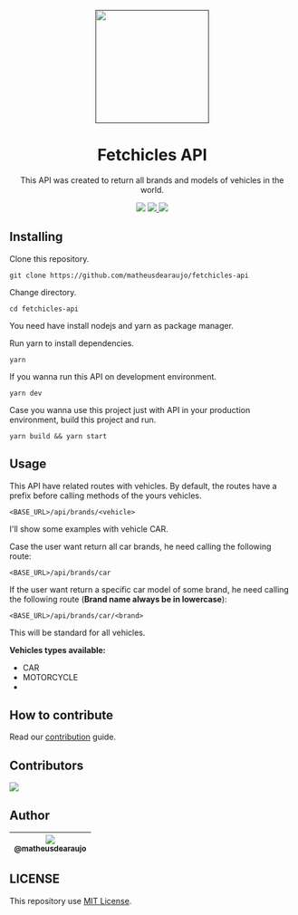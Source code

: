 <p align="center">
  <a href="" rel="noopener">
    <img width=200px height=200px src="https://i.imgur.com/G5h7EoT.png">
 </a>
</p>

<h1 align="center">Fetchicles API</h1>

<p align="center">
  This API was created to return all brands and models of vehicles in the world.
</p>

<div align="center">
    <a>
        <img src="https://img.shields.io/badge/status-active-success.svg">
    </a>
    <a href="https://github.com/matheusdearaujo/fetchicles-api/issues">
        <img src="https://img.shields.io/github/issues/matheusdearaujo/fetchicles-api">
    </a>
    <a href="https://github.com/matheusdearaujo/fetchicles-api/pulls">
        <img src="https://img.shields.io/github/issues-pr/matheusdearaujo/fetchicles-api">
    </a>
</div>

## Installing

Clone this repository.

```
git clone https://github.com/matheusdearaujo/fetchicles-api
```

Change directory.

```
cd fetchicles-api
```

You need have install nodejs and yarn as package manager.

Run yarn to install dependencies.

```
yarn
```

If you wanna run this API on development environment.

```
yarn dev
```

Case you wanna use this project just with API in your production environment, build this project and run.

```
yarn build && yarn start
```

## Usage

This API have related routes with vehicles. By default, the routes have a prefix before calling methods of the yours vehicles.

```
<BASE_URL>/api/brands/<vehicle>
```

I'll show some examples with vehicle CAR.

Case the user want return all car brands, he need calling the following route:

```
<BASE_URL>/api/brands/car
```

If the user want return a specific car model of some brand, he need calling the following route (**Brand name always be in lowercase**):

```
<BASE_URL>/api/brands/car/<brand>
```

This will be standard for all vehicles.

**Vehicles types available:**

- CAR
- MOTORCYCLE
-

## How to contribute

Read our [contribution](/CONTRIBUTING.md) guide.

## Contributors

<a href="https://github.com/matheusdearaujo/fetchicles-api/graphs/contributors"><img src="https://contrib.rocks/image?repo=matheusdearaujo/fetchicles-api" /></a>

## Author

| [<img src="https://avatars.githubusercontent.com/u/61164981?v=3&s=115"><br><sub>@matheusdearaujo</sub>](https://github.com/matheusdearaujo) |
| :-----------------------------------------------------------------------------------------------------------------------------------------: |

## LICENSE

This repository use [MIT License](/LICENSE).
